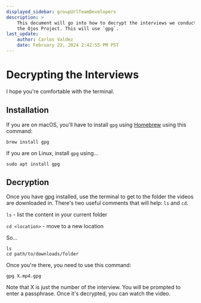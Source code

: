 ```yaml
---
displayed_sidebar: groupUrlTeamDevelopers
description: >
    This document will go into how to decrypt the interviews we conducted for
    the Ojos Project. This will use `gpg`.
last_update:
    author: Carlos Valdez
    date: February 22, 2024 2:42:55 PM PST
---
```


Decrypting the Interviews
=========================

I hope you're comfortable with the terminal.

Installation
------------

If you are on macOS, you'll have to install `gpg` using
[Homebrew](https://brew.sh/) using this command:

```shell
brew install gpg
```

If you are on Linux, install `gpg` using...

```shell
sudo apt install gpg
```

Decryption
----------

Once you have gpg installed, use the terminal to get to the folder the videos
are downloaded in. There's two useful comments that will help: `ls` and `cd`.

`ls` - list the content in your current folder

`cd <location>` - move to a new location

So...

```shell
ls
cd path/to/downloads/folder
```

Once you're there, you need to use this command:

```shell
gpg X.mp4.gpg
```

Note that X is just the number of the interview. You will be prompted to enter
a passphrase. Once it's decrypted, you can watch the video.

